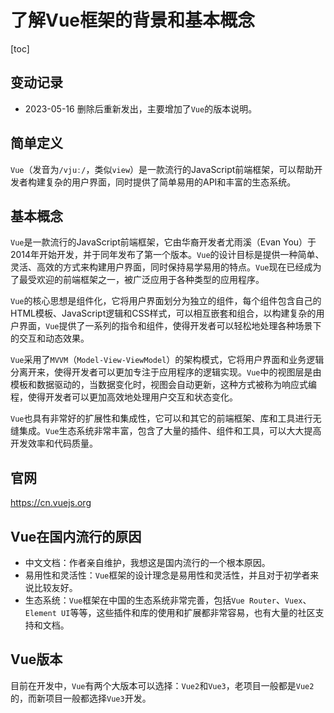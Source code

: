 # 了解Vue框架的背景和基本概念

[toc]

## 变动记录

* 2023-05-16 删除后重新发出，主要增加了`Vue`的版本说明。

## 简单定义

`Vue`（发音为`/vjuː/`，类似`view`）是一款流行的JavaScript前端框架，可以帮助开发者构建复杂的用户界面，同时提供了简单易用的API和丰富的生态系统。

## 基本概念

`Vue`是一款流行的JavaScript前端框架，它由华裔开发者尤雨溪（Evan You）于2014年开始开发，并于同年发布了第一个版本。`Vue`的设计目标是提供一种简单、灵活、高效的方式来构建用户界面，同时保持易学易用的特点。`Vue`现在已经成为了最受欢迎的前端框架之一，被广泛应用于各种类型的应用程序。

`Vue`的核心思想是组件化，它将用户界面划分为独立的组件，每个组件包含自己的HTML模板、JavaScript逻辑和CSS样式，可以相互嵌套和组合，以构建复杂的用户界面，`Vue`提供了一系列的指令和组件，使得开发者可以轻松地处理各种场景下的交互和动态效果。

`Vue`采用了`MVVM`（`Model-View-ViewModel`）的架构模式，它将用户界面和业务逻辑分离开来，使得开发者可以更加专注于应用程序的逻辑实现。`Vue`中的视图层是由模板和数据驱动的，当数据变化时，视图会自动更新，这种方式被称为响应式编程，使得开发者可以更加高效地处理用户交互和状态变化。

`Vue`也具有非常好的扩展性和集成性，它可以和其它的前端框架、库和工具进行无缝集成。`Vue`生态系统非常丰富，包含了大量的插件、组件和工具，可以大大提高开发效率和代码质量。

## 官网

https://cn.vuejs.org

## Vue在国内流行的原因

* 中文文档：作者亲自维护，我想这是国内流行的一个根本原因。
* 易用性和灵活性：`Vue`框架的设计理念是易用性和灵活性，并且对于初学者来说比较友好。
* 生态系统：`Vue`框架在中国的生态系统非常完善，包括`Vue Router`、`Vuex`、`Element UI`等等，这些插件和库的使用和扩展都非常容易，也有大量的社区支持和文档。

## Vue版本

目前在开发中，`Vue`有两个大版本可以选择：`Vue2`和`Vue3`，老项目一般都是`Vue2`的，而新项目一般都选择`Vue3`开发。

